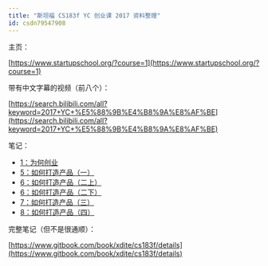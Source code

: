 ```yaml
---
title: "斯坦福 CS183f YC 创业课 2017 资料整理"
id: csdn79547908
---
```


主页：

[https://www.startupschool.org/?course=1](https://www.startupschool.org/?course=1)

带有中文字幕的视频（前八个）：

[https://search.bilibili.com/all?keyword=2017+YC+%E5%88%9B%E4%B8%9A%E8%AF%BE](https://search.bilibili.com/all?keyword=2017+YC+%E5%88%9B%E4%B8%9A%E8%AF%BE)

笔记：

*   [1：为何创业](https://zhuanlan.zhihu.com/p/27036775)
*   [5：如何打造产品（一）](https://zhuanlan.zhihu.com/p/27416328)
*   [6：如何打造产品（二上）](https://zhuanlan.zhihu.com/p/27485235)
*   [6：如何打造产品（二下）](https://zhuanlan.zhihu.com/p/27518804)
*   [7：如何打造产品（三）](https://zhuanlan.zhihu.com/p/27607503)
*   [8：如何打造产品（四）](https://zhuanlan.zhihu.com/p/27740487)

完整笔记（但不是很通顺）：

[https://www.gitbook.com/book/xdite/cs183f/details](https://www.gitbook.com/book/xdite/cs183f/details)